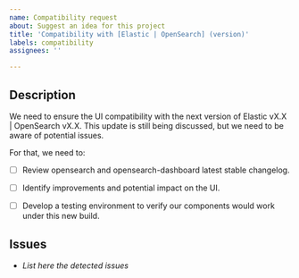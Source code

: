 ```yaml
---
name: Compatibility request
about: Suggest an idea for this project
title: 'Compatibility with [Elastic | OpenSearch] (version)'
labels: compatibility
assignees: ''

---
```


## Description
We need to ensure the UI compatibility with the next version of Elastic vX.X | OpenSearch vX.X.
This update is still being discussed, but we need to be aware of potential issues.

For that, we need to:

- [ ] Review opensearch and opensearch-dashboard latest stable changelog. 
- [ ] Identify improvements and potential impact on the UI.
- [ ] Develop a testing environment to verify our components would work under this new build.


## Issues
-  _List here the detected issues_
